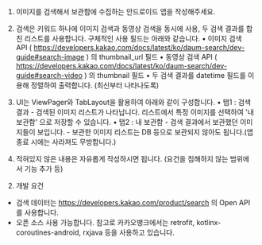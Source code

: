1) 이미지를 검색해서 보관함에 수집하는 안드로이드 앱을 작성해주세요.

2) 검색은 키워드 하나에 이미지 검색과 동영상 검색을 동시에 사용, 두 검색 결과를 합친 리스트를 사용합니다.
  구체적인 사용 필드는 아래와 같습니다.
      • 이미지 검색 API ( https://developers.kakao.com/docs/latest/ko/daum-search/dev-guide#search-image )
          의 thumbnail_url 필드
      • 동영상 검색 API ( https://developers.kakao.com/docs/latest/ko/daum-search/dev-guide#search-video )
          의 thumbnail 필드
      • 두 검색 결과를 datetime 필드를 이용해 정렬하여 출력합니다. (최신부터 나타나도록)

3) UI는 ViewPager와 TabLayout을 활용하여 아래와 같이 구성합니다.
      • 탭1 : 검색 결과
          - 검색된 이미지 리스트가 나타납니다. 리스트에서 특정 이미지를 선택하여 '내 보관함' 으로 저장할 수 있습니다.
      • 탭2 : 내 보관함
          - 검색 결과에서 보관했던 이미지들이 보입니다.
          - 보관한 이미지 리스트는 DB 등으로 보관되지 않아도 됩니다.(앱 종료 시에는 사라져도 무방합니다.)

4) 적혀있지 않은 내용은 자유롭게 작성하시면 됩니다. (요건을 침해하지 않는 범위에서 기능 추가 등)


2. 개발 요건

- 검색 데이터는 https://developers.kakao.com/product/search 의 Open API를 사용합니다.
- 오픈 소스 사용 가능합니다. 참고로 카카오뱅크에서는 retrofit, kotlinx-coroutines-android, rxjava 등을
사용하고 있습니다.